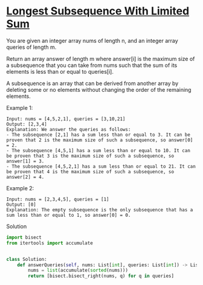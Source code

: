 # [Longest Subsequence With Limited Sum](https://leetcode.com/problems/longest-subsequence-with-limited-sum/description/)

You are given an integer array nums of length n, and an integer array queries of length m.

Return an array answer of length m where answer[i] is the maximum size of a subsequence that you can take from nums 
such that the sum of its elements is less than or equal to queries[i].

A subsequence is an array that can be derived from another array by deleting some or no elements without changing the 
order of the remaining elements.

Example 1:
```
Input: nums = [4,5,2,1], queries = [3,10,21]
Output: [2,3,4]
Explanation: We answer the queries as follows:
- The subsequence [2,1] has a sum less than or equal to 3. It can be proven that 2 is the maximum size of such a subsequence, so answer[0] = 2.
- The subsequence [4,5,1] has a sum less than or equal to 10. It can be proven that 3 is the maximum size of such a subsequence, so answer[1] = 3.
- The subsequence [4,5,2,1] has a sum less than or equal to 21. It can be proven that 4 is the maximum size of such a subsequence, so answer[2] = 4.
```
Example 2:
```
Input: nums = [2,3,4,5], queries = [1]
Output: [0]
Explanation: The empty subsequence is the only subsequence that has a sum less than or equal to 1, so answer[0] = 0.
```
Solution
```python
import bisect
from itertools import accumulate


class Solution:
    def answerQueries(self, nums: List[int], queries: List[int]) -> List[int]:
        nums = list(accumulate(sorted(nums)))
        return [bisect.bisect_right(nums, q) for q in queries]
```